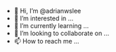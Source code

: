 - 👋 Hi, I’m @adrianwslee
- 👀 I’m interested in ...
- 🌱 I’m currently learning ...
- 💞️ I’m looking to collaborate on ...
- 📫 How to reach me ...

<!---
adrianwslee/adrianwslee is a ✨ special ✨ repository because its `README.md` (this file) appears on your GitHub profile.
You can click the Preview link to take a look at your changes.
--->
